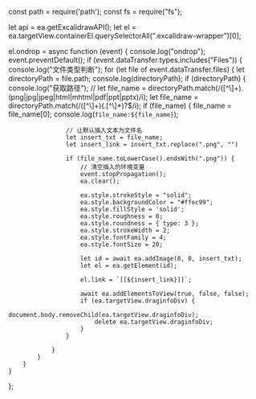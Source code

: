 const path = require('path');
const fs = require("fs");

let api = ea.getExcalidrawAPI();
let el = ea.targetView.containerEl.querySelectorAll(".excalidraw-wrapper")[0];

el.ondrop = async function (event) {
    console.log("ondrop");
    event.preventDefault();
    if (event.dataTransfer.types.includes("Files")) {
        console.log("文件类型判断");
        for (let file of event.dataTransfer.files) {
            let directoryPath = file.path;
            console.log(directoryPath);
            if (directoryPath) {
                console.log("获取路径");
                // let file_name = directoryPath.match(/([^\\]+)\.(png|jpg|jpeg|html|mhtml|pdf|ppt|pptx)/i);
                let file_name = directoryPath.match(/([^\\]+)(\.[^\\]*)?$/i);
                if (file_name) {
                    file_name = file_name[0];
                    console.log(`file_name:${file_name}`);

                    // 让默认插入文本为文件名
                    let insert_txt = file_name;
                    let insert_link = insert_txt.replace(".png", "")

                    if (file_name.toLowerCase().endsWith(".png")) {
                        // 清空插入的环境变量
                        event.stopPropagation();
                        ea.clear();

                        ea.style.strokeStyle = "solid";
                        ea.style.backgroundColor = "#ffec99";
                        ea.style.fillStyle = 'solid';
                        ea.style.roughness = 0;
                        ea.style.roundness = { type: 3 };
                        ea.style.strokeWidth = 2;
                        ea.style.fontFamily = 4;
                        ea.style.fontSize = 20;

                        let id = await ea.addImage(0, 0, insert_txt);
                        let el = ea.getElement(id);

                        el.link = `[[${insert_link}]]`;

                        await ea.addElementsToView(true, false, false);
                        if (ea.targetView.draginfoDiv) {
                            document.body.removeChild(ea.targetView.draginfoDiv);
                            delete ea.targetView.draginfoDiv;
                        }
                    }

                }
            }
        }
    }
};

